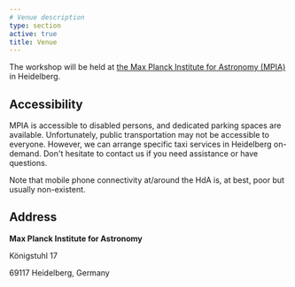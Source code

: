 ```yaml
---
# Venue description
type: section
active: true
title: Venue
---
```


The workshop will be held at [the Max Planck Institute for Astronomy (MPIA)](http://www.mpia.de/en/) in Heidelberg.

## Accessibility

MPIA is accessible to disabled persons, and dedicated parking spaces are available. Unfortunately, public transportation may not be accessible to everyone. However, we can arrange specific taxi services in Heidelberg on-demand. Don't hesitate to contact us if you need assistance or have questions.

Note that mobile phone connectivity at/around the HdA is, at best, poor but usually non-existent.

## Address


**Max Planck Institute for Astronomy**

Königstuhl 17

69117 Heidelberg, Germany

[<i class="fa-solid fa-map-location-dot" style="font-size:48px;"></i>](https://goo.gl/maps/pFR9gC1XdBXY6EtY7)
